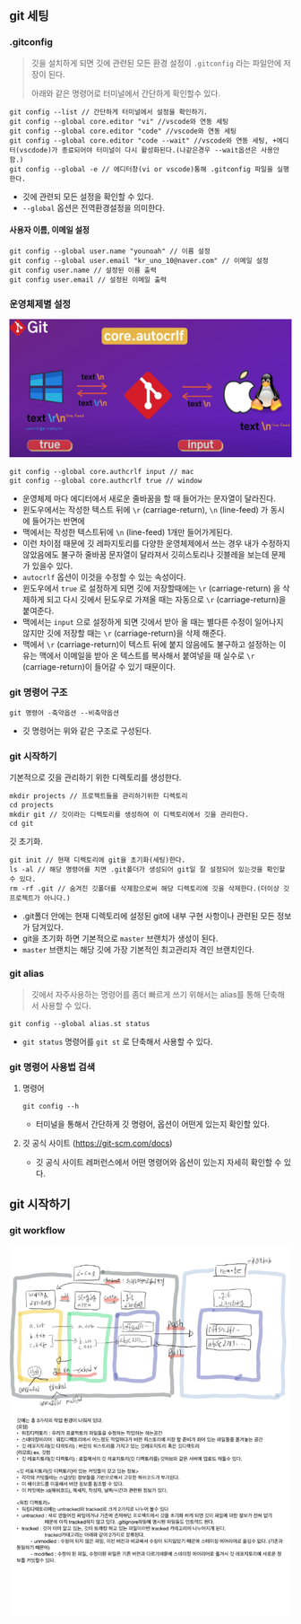 ## git 세팅

### .gitconfig

> 깃을 설치하게 되면 깃에 관련된 모든 환경 설정이 `.gitconfig` 라는 파일안에 저장이 된다.
>
> 아래와 같은 명령어로 터미널에서 간단하게 확인할수 있다.

```
git config --list // 간단하게 터미널에서 설정을 확인하기.
git config --global core.editor "vi" //vscode와 연동 세팅
git config --global core.editor "code" //vscode와 연동 세팅
git config --global core.editor "code --wait" //vscode와 연동 세팅, +에디터(vscdode)가 종료되어야 터미널이 다시 활성화된다.(나같은경우 --wait옵션은 사용안함.)
git config --global -e // 에디터창(vi or vscode)통해 .gitconfig 파일을 실행한다.
```

- 깃에 관련되 모든 설정을 확인할 수 있다.
- `--global` 옵션은 전역환경설정을 의미한다.



#### 사용자 이름, 이메일 설정

```
git config --global user.name "younoah" // 이름 설정
git config --global user.email "kr_uno_10@naver.com" // 이메일 설정
git config user.name // 설정된 이름 출력
git config user.email // 설정된 이메일 출력
```



### 운영체제별 설정

![core.autocrlf](./images/core.autocrlf.png)

```
git config --global core.authcrlf input // mac
git config --global core.authcrlf true // window
```

- 운영체제 마다 에디터에서 새로운 줄바꿈을 할 때 들어가는 문자열이 달라진다.
- 윈도우에서는 작성한 텍스트 뒤에  `\r` (carriage-return), `\n` (line-feed) 가 동시에 들어가는 반면에
- 맥에서는 작성한 텍스트뒤에   `\n` (line-feed) 1개만 들어가게된다.
- 이런 차이점 때문에 깃 레파지토리를 다양한 운영체제에서 쓰는 경우 내가 수정하지 않았음에도 불구하 줄바꿈 문자열이 달라져서 깃히스토리나 깃블레을 보는데 문제가 있을수 있다.
- `autocrlf` 옵션이 이것을 수정할 수 있는 속성이다.
- 윈도우에서 `true` 로 설정하게 되면 깃에 저장할때에는 `\r` (carriage-return) 을 삭제하게 되고 다시 깃에서 뒨도우로 가져올 때는 자동으로 `\r` (carriage-return)을 붙여준다.
- 맥에서는 `input` 으로 설정하게 되면 깃에서 받아 올 때는 별다른 수정이 일어나지 않지만 깃에 저장할 때는 `\r` (carriage-return)을 삭제 해준다.
- 맥에서 `\r` (carriage-return)이 텍스트 뒤에 붙지 않음에도 불구하고 설정하는 이유는 맥에서 이메일을 받아 온 텍스트를 복사해서 붙여넣을 때 실수로 `\r` (carriage-return)이 들어갈 수 있기 때문이다.



### git 명령어 구조

```
git 명령어 -축약옵션 --비축약옵션
```

- 깃 명령어는 위와 같은 구조로 구성된다.



### git 시작하기

기본적으로 깃을 관리하기 위한 디렉토리를 생성한다.

```
mkdir projects // 프로젝트들을 관리하기위한 디렉토리
cd projects
mkdir git // 깃이라는 디렉토리를 생성하여 이 디렉토리에서 깃을 관리한다.
cd git
```

깃 초기화.

```
git init // 현재 디렉토리에 git을 초기화(세팅)한다.
ls -al // 해당 명령어를 치면 .git폴더가 생성되어 git일 잘 설정되어 있는것을 확인할 수 있다.
rm -rf .git // 숨겨진 깃폴더를 삭제함으로써 해당 디렉토리에 깃을 삭제한다.(더이상 깃프로젝트가 아니다.)
```

- .git폴더 안에는 현재 디렉토리에 설정된 git에 내부 구현 사항이나 관련된 모든 정보가 담겨있다.
- git을 초기화 하면 기본적으로 `master` 브랜치가 생성이 된다.
- `master` 브랜치는 해당 깃에 가장 기본적인 최고관리자 격인 브랜치인다.



### git alias

> 깃에서 자주사용하는 명령어를 좀더 빠르게 쓰기 위해서는 alias를 통해 단축해서 사용할 수 있다.

```
git config --global alias.st status
```

- `git status` 명령어를 `git st` 로 단축해서 사용할 수 있다.



### git 명령어 사용법 검색

1. 명령어

	```
	git config --h
	```

	- 터미널을 통해서 간단하게 깃 명령어, 옵션이 어떤게 있는지 확인할 있다.

2. 깃 공식 사이트 (https://git-scm.com/docs)

	- 깃 공식 사이트 레퍼런스에서 어떤 명령어와 옵션이 있는지 자세히 확인할 수 있다.



## git 시작하기

### git workflow

![깃작업환경](./images/git_workflow.jpg)

